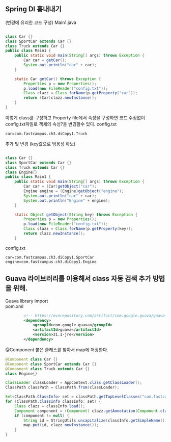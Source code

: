 ## Spring DI 흉내내기
(변경에 유리한 코드 구성)
Main1.java
```java

class Car {}
class SportCar extends Car {}
class Truck extends Car {}
public class Main1 {
    public static void main(String[] args) throws Exception {
        Car car = getCar();
        System.out.println("car" + car);
    }

    static Car getCar() throws Exception {
        Properties p = new Properties();
        p.load(new FileReader("config.txt"));
        Class clazz = Class.forName(p.getProperty("car"));
        return (Car)clazz.newInstance();
    }
}
```
이렇게 class를 구성하고 Property  file에서 속성을 구성하면 
코드 수정없이 config.txt파일로 객체의 속성?을 변경할수 있다.
config.txt
```
car=com.fastcampus.ch3.diCopy1.Truck
```

추가 및 변경 (key값으로 범용성 확보)
```java

class Car {}
class SportCar extends Car {}
class Truck extends Car {}
class Engine{}
public class Main1 {
    public static void main(String[] args) throws Exception {
        Car car = (Car)getObject("car");
        Engine engine = (Engine)getObject("engine");
        System.out.println("car" + car);
        System.out.println("Engine" + engine);
    }

    static Object getObject(String key) throws Exception {
        Properties p = new Properties();
        p.load(new FileReader("config.txt"));
        Class clazz = Class.forName(p.getProperty(key));
        return clazz.newInstance();
    } 
```
config.txt
```
car=com.fastcampus.ch3.diCopy1.SportCar
engine=com.fastcampus.ch3.diCopy1.Engine
```

## Guava 라이브러리를 이용해서 class 자동 검색 추가 방법을 위해.<br>
Guava library import <br>
pom.xml
```xml
		<!-- https://mvnrepository.com/artifact/com.google.guava/guava -->
		<dependency>
			<groupId>com.google.guava</groupId>
			<artifactId>guava</artifactId>
			<version>31.1-jre</version>
		</dependency>
```
@Component 붙은 클래스를 찾아서 map에 저장한다.
```java
@Component class Car {}
@Component class SportCar extends Car {}
@Component class Truck extends Car {}
class Engine{}
```
```java
ClassLoader classLoader = AppContext.class.getClassLoader();
ClassPath classPath = ClassPath.from(classLoader);

Set<ClassPath.ClassInfo> set = classPath.getTopLevelClasses("com.fastcampus.ch3.diCopy3");
for (ClassPath.ClassInfo classInfo: set) {
    Class clazz = classInfo.load();
    Component component = (Component) clazz.getAnnotation(Component.class);
    if (component != null) {
        String id = StringUtils.uncapitalize(classInfo.getSimpleName());
        map.put(id, clazz.newInstance());
    }
}
```
